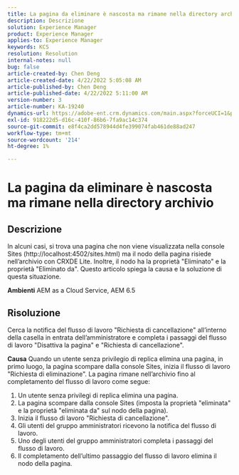 ```yaml
---
title: La pagina da eliminare è nascosta ma rimane nella directory archivio
description: Descrizione
solution: Experience Manager
product: Experience Manager
applies-to: Experience Manager
keywords: KCS
resolution: Resolution
internal-notes: null
bug: false
article-created-by: Chen Deng
article-created-date: 4/22/2022 5:05:08 AM
article-published-by: Chen Deng
article-published-date: 4/22/2022 5:11:00 AM
version-number: 3
article-number: KA-19240
dynamics-url: https://adobe-ent.crm.dynamics.com/main.aspx?forceUCI=1&pagetype=entityrecord&etn=knowledgearticle&id=bbe225c1-f9c1-ec11-983e-0022480ab5d0
exl-id: 918222d5-d16c-410f-86b6-7fa9ac14c374
source-git-commit: e8f4ca2dd578944d4fe399074fab461de88ad247
workflow-type: tm+mt
source-wordcount: '214'
ht-degree: 1%

---
```


# La pagina da eliminare è nascosta ma rimane nella directory archivio

## Descrizione


In alcuni casi, si trova una pagina che non viene visualizzata nella console Sites (http://localhost:4502/sites.html) ma il nodo della pagina risiede nell’archivio con CRXDE Lite. Inoltre, il nodo ha la proprietà &quot;Eliminato&quot; e la proprietà &quot;Eliminato da&quot;. Questo articolo spiega la causa e la soluzione di questa situazione.

<b>Ambienti</b>
AEM as a Cloud Service, AEM 6.5


## Risoluzione


Cerca la notifica del flusso di lavoro &quot;Richiesta di cancellazione&quot; all’interno della casella in entrata dell’amministratore e completa i passaggi del flusso di lavoro &quot;Disattiva la pagina&quot; e &quot;Richiesta di cancellazione&quot;.

<b>Causa</b>
Quando un utente senza privilegio di replica elimina una pagina, in primo luogo, la pagina scompare dalla console Sites, inizia il flusso di lavoro &quot;Richiesta di eliminazione&quot;. La pagina rimane nell’archivio fino al completamento del flusso di lavoro come segue:
1. Un utente senza privilegi di replica elimina una pagina.
2. La pagina scompare dalla console Sites (imposta la proprietà &quot;eliminata&quot; e la proprietà &quot;eliminata da&quot; sul nodo della pagina).
3. Inizia il flusso di lavoro &quot;Richiesta di cancellazione&quot;.
4. Gli utenti del gruppo amministratori ricevono la notifica del flusso di lavoro.
5. Uno degli utenti del gruppo amministratori completa i passaggi del flusso di lavoro.
6. Il completamento dell’ultimo passaggio del flusso di lavoro elimina il nodo della pagina.
